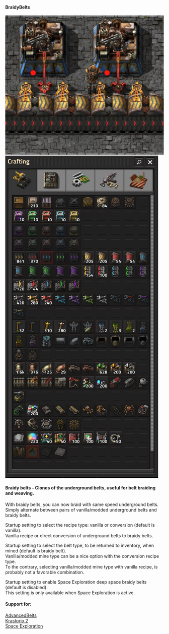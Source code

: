 #### BraidyBelts
 
![Braidy belts](/braiding.png)
![Crafting](/crafting.png)

#### Braidy belts - Clones of the underground belts, useful for belt braiding and weaving.  

With braidy belts, you can now braid with same speed underground belts.  
Simply alternate between pairs of vanilla/modded underground belts and braidy belts.  

Startup setting to select the recipe type: vanilla or conversion (default is vanilla).  
Vanilla recipe or direct conversion of underground belts to braidy belts.  

Startup setting to select the belt type, to be returned to inventory, when mined (default is braidy belt).  
Vanilla/modded mine type can be a nice option with the conversion recipe type.  
To the contrary, selecting vanilla/modded mine type with vanilla recipe, is probably not a favorable combination.  

Startup setting to enable Space Exploration deep space braidy belts (default is disabled).  
This setting is only available when Space Exploration is active.  

#### Support for:  

[AdvancedBelts](https://mods.factorio.com/mod/AdvancedBelts)  
[Krastorio 2](https://mods.factorio.com/mod/Krastorio2)  
[Space Exploration](https://mods.factorio.com/mod/space-exploration)  
